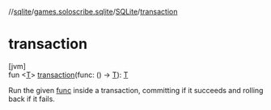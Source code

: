 //[sqlite](../../../index.md)/[games.soloscribe.sqlite](../index.md)/[SQLite](index.md)/[transaction](transaction.md)

# transaction

[jvm]\
fun &lt;[T](transaction.md)&gt; [transaction](transaction.md)(func: () -&gt; [T](transaction.md)): [T](transaction.md)

Run the given [func](transaction.md) inside a transaction, committing if it succeeds and rolling back if it fails.
